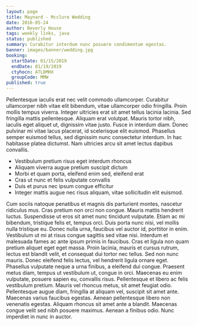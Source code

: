 ```yaml
---
layout: page
title: Maynard - Mcclure Wedding
date: 2016-05-24
author: Beverly House
tags: weekly links, java
status: published
summary: Curabitur interdum nunc posuere condimentum egestas.
banner: images/banner/wedding.jpg
booking:
  startDate: 01/15/2019
  endDate: 01/19/2019
  ctyhocn: ATLDMHX
  groupCode: MMW
published: true
---
```

Pellentesque iaculis erat nec velit commodo ullamcorper. Curabitur ullamcorper nibh vitae elit bibendum, vitae ullamcorper odio fringilla. Proin mollis tempus viverra. Integer ultricies erat sit amet tellus lacinia lacinia. Sed fringilla mattis pellentesque. Aliquam erat volutpat. Mauris tortor nibh, iaculis eget aliquet ut, dignissim vitae justo. Fusce in interdum diam. Donec pulvinar mi vitae lacus placerat, id scelerisque elit euismod. Phasellus semper euismod tellus, sed dignissim nunc consectetur interdum. In hac habitasse platea dictumst. Nam ultricies arcu sit amet lectus dapibus convallis.

* Vestibulum pretium risus eget interdum rhoncus
* Aliquam viverra augue pretium suscipit dictum
* Morbi et quam porta, eleifend enim sed, eleifend erat
* Cras ut nunc et felis vulputate convallis
* Duis et purus nec ipsum congue efficitur
* Integer mattis augue nec risus aliquam, vitae sollicitudin elit euismod.

Cum sociis natoque penatibus et magnis dis parturient montes, nascetur ridiculus mus. Cras pretium non orci non congue. Mauris mattis hendrerit luctus. Suspendisse ut eros sit amet nunc tincidunt vulputate. Etiam ac mi bibendum, tristique felis et, tempus orci. Duis porta nunc nisi, vel mollis nulla tristique eu. Donec nulla urna, faucibus vel auctor id, porttitor in enim. Vestibulum ut mi at risus congue sagittis sed vitae nisi. Interdum et malesuada fames ac ante ipsum primis in faucibus.
Cras et ligula non quam pretium aliquet eget eget massa. Proin lacinia, mauris et cursus rutrum, lectus est blandit velit, et consequat dui tortor nec tellus. Sed non nunc mauris. Donec eleifend felis lectus, vel hendrerit ligula ornare eget. Phasellus vulputate neque a urna finibus, a eleifend dui congue. Praesent metus diam, tempus ut vestibulum ut, congue in orci. Maecenas eu enim vulputate, posuere sapien eu, convallis risus. Pellentesque et libero ac felis vestibulum pretium. Mauris vel rhoncus metus, sit amet feugiat odio. Pellentesque augue diam, fringilla at aliquam vel, suscipit sit amet ante. Maecenas varius faucibus egestas. Aenean pellentesque libero non venenatis egestas. Aliquam rhoncus sit amet ante a blandit. Maecenas congue velit sed nibh posuere maximus. Aenean a finibus odio. Nunc imperdiet in nunc in auctor.
